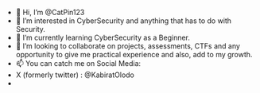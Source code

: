 - 👋 Hi, I’m @CatPin123
- 👀 I’m interested in CyberSecurity and anything that has to do with Security. 
- 🌱 I’m currently learning CyberSecurity as a Beginner.
- 💞️ I’m looking to collaborate on projects, assessments, CTFs and any opportunity to give me practical experience and also, add to my growth.
- 📫 You can catch me on Social Media:
- X (formerly twitter) : @KabiratOlodo
- 

<!---
CatPin123/CatPin123 is a ✨ special ✨ repository because its `README.md` (this file) appears on your GitHub profile.
You can click the Preview link to take a look at your changes.
--->
